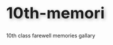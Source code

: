 # 10th-memori
10th class farewell memories gallary
<!DOCTYPE html>
<html>
<head>
    <meta charset="UTF-8">
    <meta name="viewport" content="width=device-width, initial-scale=1.0">
    <title>Class 10th Farewell Memories 🎓✨</title>
    <style>
        @import url('https://fonts.googleapis.com/css2?family=Poppins:wght@300;400;700&display=swap');
        
        body {
            font-family: 'Poppins', sans-serif;
            text-align: center;
            background: linear-gradient(to right, #ff758c, #ff7eb3);
            margin: 0;
            padding: 20px;
            color: #fff;
            animation: fadeIn 2s ease-in;
        }
        @keyframes fadeIn {
            from { opacity: 0; }
            to { opacity: 1; }
        }
        h1 {
            font-size: 3em;
            text-shadow: 3px 3px 10px rgba(0,0,0,0.3);
            animation: bounce 1s infinite alternate;
        }
        @keyframes bounce {
            from { transform: translateY(0); }
            to { transform: translateY(-10px); }
        }
        .gallery {
            display: flex;
            flex-wrap: wrap;
            justify-content: center;
            gap: 15px;
            margin: 20px 0;
        }
        .gallery img, .gallery video {
            width: 565px;
            height: 365px;
            border-radius: 45px;
            box-shadow: 3px 3px 15px rgba(0,0,0,0.5);
            transition: transform 0.3s, box-shadow 0.3s;
        }
        .gallery img:hover, .gallery video:hover {
            transform: scale(1.2);
            box-shadow: 6px 6px 20px rgba(0,0,0,0.6);
        }
        .audio-section {
            margin-top: 20px;
            padding: 20px;
            background: rgba(255, 255, 255, 0.2);
            border-radius: 10px;
            box-shadow: 2px 2px 10px rgba(0,0,0,0.3);
        }
        audio {
            margin: 10px;
        }
        .emoji {
            font-size: 2em;
        }
        .farewell-date {
            font-size: 1.5em;
            font-weight: bold;
            margin-top: 10px;
            animation: fadeIn 3s ease-in-out infinite alternate;
        }
        .whatsapp-link {
            margin-top: 30px;
            font-size: 1.5em;
            font-weight: bold;
            background: #25D366;
            color: white;
            padding: 15px 25px;
            border-radius: 10px;
            text-decoration: none;
            display: inline-block;
            transition: transform 0.3s, box-shadow 0.3s;
            animation: pulse 1.5s infinite;
        }
        .whatsapp-link:hover {
            transform: scale(1.1);
            box-shadow: 0px 0px 15px rgba(37, 211, 102, 0.8);
        }
        @keyframes pulse {
            0% { transform: scale(1); }
            50% { transform: scale(1.1); }
            100% { transform: scale(1); }
        }
    </style>
</head>
<body>
    <h1>Class 10th Farewell Memories 🎓✨</h1>
    <p class="emoji">💖 Relive the unforgettable moments of our farewell day! 💭</p>
    <p class="farewell-date">📅 Farewell Date: 31st March 2025 🎊🥳</p>
    
    <audio id="bg-music" autoplay loop>
        <source src="sad-music.mp3" type="audio/mp3">
        Your browser does not support the audio element.
    </audio>
    
    <h2>Photo & Video Gallery 📸🎥</h2>
    <div class="gallery">
        <img src="C:\Users\Divyansh\Pictures\memories\IMG-20250319-WA0023.jpg" alt="Group Photo">
        <img src="C:\Users\Divyansh\Pictures\Saved Pictures\IMG-20250311-WA0011.jpg" alt="Friends Together">
 <img src="C:\Users\Divyansh\Pictures\Saved Pictures\IMG-20250311-WA0017.jpg" alt="Friends Together">
 <img src="C:\Users\Divyansh\Pictures\Saved Pictures\IMG-20250311-WA0009.jpg" alt="Friends Together">
 <img src="C:\Users\Divyansh\Pictures\Saved Pictures\IMG_20250130_190450_514.jpg" alt="Friends Together">
 <img src="C:\Users\Divyansh\Pictures\memories\IMG-20250319-WA0011.jpg" alt="Friends Together">
 <img src="C:\Users\Divyansh\Pictures\memories\IMG-20250319-WA0021.jpg" alt="Friends Together">
 <img src="C:\Users\Divyansh\Pictures\Saved Pictures\1000099739jpg.0.jpg" alt="Friends Together">
 <img src="C:\Users\Divyansh\Pictures\Saved Pictures\IMG-20250311-WA0020.jpg" alt="Friends Together">
 <img src="C:\Users\Divyansh\Pictures\Saved Pictures\IMG-20250311-WA0015.jpg" alt="Friends Together">
 <img src="C:\Users\Divyansh\Pictures\memories\IMG-20250319-WA0022.jpg" alt="Friends Together">
 <img src="C:\Users\Divyansh\Pictures\Saved Pictures\IMG-20250311-WA0022.jpg" alt="Friends Together">
        <img src="C:\Users\Divyansh\Pictures\Saved Pictures\Snapchat-1703350570.jpg" alt="Classroom Fun">
        <img src="C:\Users\Divyansh\Pictures\Saved Pictures\IMG-20250311-WA0012.jpg" alt="Teachers and Students">
        <img src="C:\Users\Divyansh\Pictures\memories\IMG-20250319-WA0020.jpg" alt="Last Day Selfie">
        <img src="C:\Users\Divyansh\Pictures\memories\IMG-20250319-WA0012.jpg" alt="Best Friends Forever">
<img src="C:\Users\Divyansh\Pictures\FAREWELL\20250331_151244.jpg" alt="Best Friends Forever">
<img src="C:\Users\Divyansh\Pictures\FAREWELL\20250331_151301.jpg" alt="Best Friends Forever">
<img src="C:\Users\Divyansh\Pictures\FAREWELL\20250331_152605.jpg" alt="Best Friends Forever">
<img src="C:\Users\Divyansh\Pictures\FAREWELL\IMG_20250401_204920_266.jpg" alt="Best Friends Forever">
<img src="C:\Users\Divyansh\Pictures\FAREWELL\IMG-20250331-WA0030.jpg" alt="Best Friends Forever">
<img src="C:\Users\Divyansh\Pictures\FAREWELL\IMG-20250331-WA0032.jpg" alt="Best Friends Forever">
<img src="C:\Users\Divyansh\Pictures\FAREWELL\IMG-20250331-WA0034.jpg" alt="Best Friends Forever">
<img src="C:\Users\Divyansh\Pictures\FAREWELL\IMG-20250331-WA0039.jpg" alt="Best Friends Forever">
<img src="C:\Users\Divyansh\Pictures\FAREWELL\IMG-20250331-WA0052.jpg" alt="Best Friends Forever">
<img src="C:\Users\Divyansh\Pictures\FAREWELL\IMG-20250331-WA0070.jpg" alt="Best Friends Forever">
<img src="C:\Users\Divyansh\Pictures\FAREWELL\IMG-20250331-WA0072.jpg" alt="Best Friends Forever">
<img src="C:\Users\Divyansh\Pictures\FAREWELL\IMG-20250331-WA0092.jpg" alt="Best Friends Forever">
<img src="C:\Users\Divyansh\Pictures\FAREWELL\IMG-20250331-WA0098.jpg" alt="Best Friends Forever">
<img src="C:\Users\Divyansh\Pictures\FAREWELL\IMG-20250331-WA0100.jpg" alt="Best Friends Forever">
<img src="C:\Users\Divyansh\Pictures\FAREWELL\IMG-20250331-WA0102.jpg" alt="Best Friends Forever">
<img src="C:\Users\Divyansh\Pictures\FAREWELL\IMG-20250331-WA0106.jpg" alt="Best Friends Forever">
<img src="C:\Users\Divyansh\Pictures\FAREWELL\IMG-20250331-WA0107.jpg" alt="Best Friends Forever">
<img src="C:\Users\Divyansh\Pictures\FAREWELL\IMG-20250331-WA0112.jpg" alt="Best Friends Forever">
<img src="C:\Users\Divyansh\Pictures\FAREWELL\IMG-20250331-WA0116.jpg" alt="Best Friends Forever">
<img src="C:\Users\Divyansh\Pictures\FAREWELL\IMG-20250331-WA0118.jpg" alt="Best Friends Forever">
<img src="C:\Users\Divyansh\Pictures\FAREWELL\IMG-20250331-WA0121.jpg" alt="Best Friends Forever">
<img src="C:\Users\Divyansh\Pictures\FAREWELL\IMG-20250331-WA0126.jpg" alt="Best Friends Forever">
<img src="C:\Users\Divyansh\Pictures\FAREWELL\IMG-20250331-WA0131.jpg" alt="Best Friends Forever">
<img src="C:\Users\Divyansh\Pictures\FAREWELL\IMG-20250331-WA0132.jpg" alt="Best Friends Forever">
<img src="C:\Users\Divyansh\Pictures\FAREWELL\IMG-20250331-WA0138.jpg" alt="Best Friends Forever">
<img src="C:\Users\Divyansh\Pictures\FAREWELL\IMG-20250331-WA0144.jpg" alt="Best Friends Forever">
<img src="C:\Users\Divyansh\Pictures\FAREWELL\IMG-20250331-WA0145.jpg" alt="Best Friends Forever">



        <video controls>
            <source src="C:\Users\Divyansh\Pictures\Saved Pictures\VN20250201_113750.mp4" type="video/mp4">
            Your browser does not support the video tag.
        </video>
        <video controls>
            <source src="C:\Users\Divyansh\Pictures\Saved Pictures\VN20250319_150908.mp4" type="video/mp4">
            Your browser does not support the video tag.
        </video>
<video controls>
            <source src="C:\Users\Divyansh\Videos\Captures\VID-20250601-WA0015.mp4" type="video/mp4">
            Your browser does not support the video tag.
        </video>
<video controls>
            <source src="C:\Users\Divyansh\Videos\Captures\VID-20250728-WA0004.mp4" type="video/mp4">
            Your browser does not support the video tag.
        </video>
<video controls>
            <source src="C:\Users\Divyansh\Videos\Captures\VID-20250728-WA0005.mp4" type="video/mp4">
            Your browser does not support the video tag.
        </video>
<video controls>
            <source src="C:\Users\Divyansh\Videos\Captures\VID-20250728-WA0006.mp4" type="video/mp4">
            Your browser does not support the video tag.
        </video>
<video controls>
            <source src="C:\Users\Divyansh\Videos\Captures\VN20250601_181033.mp4" type="video/mp4">
            Your browser does not support the video tag.
        </video>
    </div>
    
    <h2>Farewell Songs & Speeches 🎶🗣</h2>
    <div class="audio-section">
        <p class="emoji">🎤 Listen to our favorite farewell moments! 🎼</p>
        <audio controls>
            <source src="C:\Users\Divyansh\Pictures\music\यारी हमारी रहेगी सदा (1).mp3" type="audio/mp3">
            Your browser does not support the audio element.
        </audio>
        <audio controls>
            <source src="C:\Users\Divyansh\Pictures\music\ReelAudio-40632.mp3" type="audio/mp3">
            Your browser does not support the audio element.
        </audio>
        <audio controls>
            <source src="class-memory.mp3" type="audio/mp3">
            Your browser does not support the audio element.
        </audio>
    </div>
    
    <h2>Stay Connected 💬📱</h2>
    <p>Join our class WhatsApp group to stay in touch even after farewell! 💚</p>
    <a class="whatsapp-link" href="https://chat.whatsapp.com/H4EJifLt6bqKfungfQhKU7" target="_blank">Join WhatsApp Group</a>
</body>
</html>
